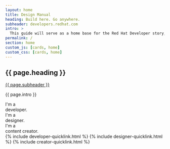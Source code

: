 ```yaml
---
layout: home
title: Design Manual
heading: Build here. Go anywhere.
subheader: developers.redhat.com
intro: >
  This guide will serve as a home base for the Red Hat Developer story, messaging, and visual brand language. It’s a place you can always return to when you have questions about how to best represent Red Hat Developer through messaging or visual elements.
permalink: /
section: home
custom_js: [cards, home]
custom_css: [cards, home]
---
```

<section class="pf-c-page__main-section rhddx-m-homepage">
  <div>
    <div class="pf-l-flex pf-u-mb-lg pf-u-text-align-center" style="margin: 0 auto;">
      <div class="pf-l-flex__item">
        <h1 class="pf-c-title pf-m-4xl">{{ page.heading }}</h1>
        <a href="https://developers.redhat.com" target="top" class="pf-c-title pf-m-3xl">{{ page.subheader }}</a>
        <p class="pf-u-my-xl pf-m-lg">{{ page.intro }}</p>
      </div>
    </div>
    <div class="pf-l-flex pf-m-justify-content-space-evenly rhddx-l-card__intro">
      <div class="pf-l-flex__item pf-m-3-col-on-md pf-u-py-xl pf-u-py-0-on-lg pf-u-pr-0 pf-u-pr-xl-on-md">
        <div class="pf-c-card rhddx-c-card rhddx-m-developer">
          <div class="pf-c-card__header">
            <i class="fad fa-laptop-code fa-3x"></i>
          </div>
          <div class="pf-c-card__body">I'm a<br>developer.</div>
        </div>
      </div>
      <div class="pf-l-flex__item pf-m-3-col-on-md pf-u-py-xl pf-u-py-0-on-lg pf-u-pr-0 pf-u-pr-xl-on-md">
        <div class="pf-c-card rhddx-c-card rhddx-m-designer">
          <div class="pf-c-card__header">
            <i class="fad fa-swatchbook fa-3x"></i>
          </div>
          <div class="pf-c-card__body">I'm a<br>designer.</div>
        </div>
      </div>
      <div class="pf-l-flex__item pf-m-3-col-on-md pf-u-py-xl pf-u-py-0-on-lg pf-u-pr-0">
        <div class="pf-c-card rhddx-c-card rhddx-m-creator">
          <div class="pf-c-card__header">
            <i class="fad fa-pencil-alt fa-3x"></i>
          </div>
          <div class="pf-c-card__body">I'm a<br>content creator.</div>
        </div>
      </div>
    </div>
  </div>
  <div class="pf-u-my-2xl">
    <div class="pf-l-flex">
      <div class="pf-l-flex__item pf-m-grow">
        <!-- I'm a developer -->
        {% include developer-quicklink.html %}
        <!-- I'm a designer -->
        {% include designer-quicklink.html %}
        <!-- I'm a content creator -->
        {% include creator-quicklink.html %}
      </div>
    </div>
  </div>
</section>

